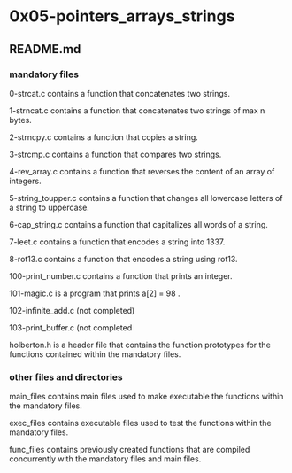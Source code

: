 # 0x05-pointers_arrays_strings
## README.md

### mandatory files
0-strcat.c
contains a function that concatenates two strings.

1-strncat.c
contains a function that concatenates two strings of max n bytes.

2-strncpy.c
contains a function that copies a string.

3-strcmp.c
contains a function that compares two strings.

4-rev_array.c
contains a function that reverses the content of an array of integers.

5-string_toupper.c
contains a function that changes all lowercase letters of a string to uppercase.

6-cap_string.c
contains a function that capitalizes all words of a string.

7-leet.c
contains a function that encodes a string into 1337.

8-rot13.c
contains a function that encodes a string using rot13.

100-print_number.c
contains a function that prints an integer.

101-magic.c
is a program that prints a[2] = 98 .

102-infinite_add.c (not completed)

103-print_buffer.c (not completed

holberton.h is a header file that contains the function prototypes for the functions contained within the mandatory files.

### other files and directories
main_files contains main files used to make executable the functions within the mandatory files.

exec_files contains executable files used to test the functions within the mandatory files.

func_files contains previously created functions that are compiled concurrently with the mandatory files and main files.